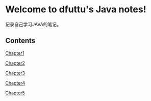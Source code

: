 Welcome to dfuttu's Java notes!
===================================

记录自己学习JAVA的笔记。


## Contents

[Chapter1](./docs/source/chapter1.md)

[Chapter2](./docs/source/chapter2.md)

[Chapter3](./docs/source/chapter3.md)

[Chapter4](./docs/source/chapter4.md)

[Chapter5](./docs/source/chapter5.md)